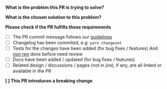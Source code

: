 **What is the problem this PR is trying to solve?**

**What is the chosen solution to this problem?**

**Please check if the PR fulfills these requirements**

- [ ] The PR commit message follows our [guidelines](https://github.com/talend/tools/blob/master/tools-root-github/CONTRIBUTING.md)
- [ ] Changelog has been commited, e.g: `yarn changeset`
- [ ] Tests for the changes have been added (for bug fixes / features) And [non reg](./screenshots.md) done before need review
- [ ] Docs have been added / updated (for bug fixes / features)
- [ ] Related design / discussions / pages (not in jira), if any, are all linked or available in the PR

<!-- You can add more checkboxes here -->

**[ ] This PR introduces a breaking change**

<!-- if the PR introduces a breaking change, add the description here. So when you merge this PR, add this description into the [breaking change wiki](https://github.com/Talend/ui/wiki/BREAKING-CHANGE) in the next version -->

<!-- **Original Template** -->

<!-- https://github.com/Talend/tools/blob/master/tools-root-github/.github/PULL_REQUEST_TEMPLATE.md -->
